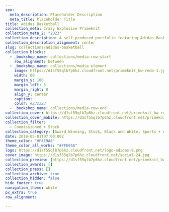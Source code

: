 ```yaml
---
seo:
  meta_description: Placeholder Description
  meta_title: Placeholder Title
title: Adidas Basketball
collection_meta: Crazy Explosive Primeknit
collection_meta_2: "2023"
collection_description: A self-produced portfolio featuring Adidas Basketball apparel and footwear.
collection_description_alignment: center
slug: collections/adidas-basketball
collection_blocks:
  - _bookshop_name: collections/media-row-start
    row_alignment: between
  - _bookshop_name: collections/media-element
    image: https://d1sf55qlb7p6hz.cloudfront.net/primeknit_bw-redo-1.jpg
    width: 60
    margin_y: 100
    margin_left: 5
    margin_right: 0
    align_y: center
    caption: 
    color: #232323
  - _bookshop_name: collections/media-row-end
collection_cover: https://d1sf55qlb7p6hz.cloudfront.net/primeknit_bw-redo-horizontal-1.jpg
collection_cover_mobile: https://d1sf55qlb7p6hz.cloudfront.net/primeknit_bw-redo-vertical-1.jpg
collection_filter:
  - Commissioned + Stock
collection_category: [Award Winning, Stock, Black and White, Sports + Athletes, Black and White]
date: 2019-05-01T07:00:00Z
theme_color: "#F4E9A8"
theme_color_all_works: "#FFE05A"
logo: https://d1sf55qlb7p6hz.cloudfront.net/logo-adidas-8.png
cover_image: https://d1sf55qlb7p6hz.cloudfront.net/social-24.jpg
collection_preview: [https://d1sf55qlb7p6hz.cloudfront.net/primeknit_bw-redo-4x3-1.jpg, https://d1sf55qlb7p6hz.cloudfront.net/primeknit_bw-redo-4x3-2.jpg, https://d1sf55qlb7p6hz.cloudfront.net/primeknit_bw-redo-4x3-3.jpg, https://d1sf55qlb7p6hz.cloudfront.net/primeknit_bw-redo-4x3-4.jpg]
collection_awards: []
collection_press: []
collection_archive: true
collection_hidden: false
hide_footer: true 
navigation_theme: white
px_extra: true
row_alignment:

---
```

